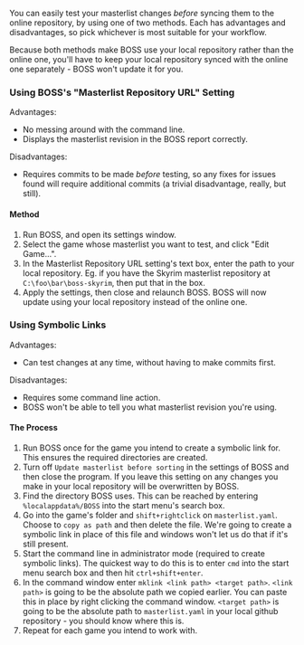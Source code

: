 You can easily test your masterlist changes *before* syncing them to the online repository, by using one of two methods. Each has advantages and disadvantages, so pick whichever is most suitable for your workflow.

Because both methods make BOSS use your local repository rather than the online one, you'll have to keep your local repository synced with the online one separately - BOSS won't update it for you.

### Using BOSS's "Masterlist Repository URL" Setting

Advantages:
* No messing around with the command line.
* Displays the masterlist revision in the BOSS report correctly.

Disadvantages:
* Requires commits to be made *before* testing, so any fixes for issues found will require additional commits (a trivial disadvantage, really, but still).

#### Method

1. Run BOSS, and open its settings window.
2. Select the game whose masterlist you want to test, and click "Edit Game...".
3. In the Masterlist Repository URL setting's text box, enter the path to your local repository. Eg. if you have the Skyrim masterlist repository at `C:\foo\bar\boss-skyrim`, then put that in the box.
4. Apply the settings, then close and relaunch BOSS. BOSS will now update using your local repository instead of the online one.

### Using Symbolic Links

Advantages:
* Can test changes at any time, without having to make commits first.

Disadvantages:
* Requires some command line action.
* BOSS won't be able to tell you what masterlist revision you're using.

#### The Process

1. Run BOSS once for the game you intend to create a symbolic link for. This ensures the required directories are created.
2. Turn off `Update masterlist before sorting` in the settings of BOSS and then close the program. If you leave this setting on any changes you make in your local repository will be overwritten by BOSS.
3. Find the directory BOSS uses. This can be reached by entering `%localappdata%/BOSS` into the start menu's search box.
4. Go into the game's folder and `shift+rightclick` on `masterlist.yaml`. Choose to `copy as path` and then delete the file. We're going to create a symbolic link in place of this file and windows won't let us do that if it's still present.
5. Start the command line in administrator mode (required to create symbolic links). The quickest way to do this is to enter `cmd` into the start menu search box and then hit `ctrl+shift+enter`.
6. In the command window enter `mklink <link path> <target path>`. `<link path>` is going to be the absolute path we copied earlier. You can paste this in place by right clicking the command window. `<target path>` is going to be the absolute path to `masterlist.yaml` in your local github repository - you should know where this is.
7. Repeat for each game you intend to work with.